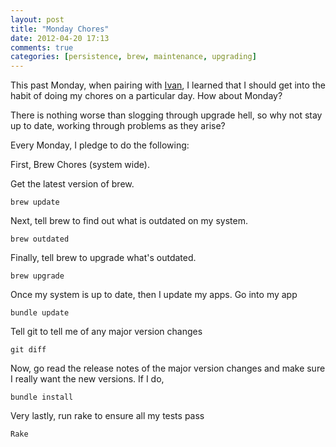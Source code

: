 ```yaml
---
layout: post
title: "Monday Chores"
date: 2012-04-20 17:13
comments: true
categories: [persistence, brew, maintenance, upgrading]
---
```

This past Monday, when pairing with [Ivan](http://ivanoats.com), I learned that I should get into the habit of doing my chores on a particular day. How about Monday?

There is nothing worse than slogging through upgrade hell, so why not stay up to date, working through problems as they arise?

Every Monday, I pledge to do the following:

First, Brew Chores (system wide).


Get the latest version of brew.
```
brew update
```

Next, tell brew to find out what is outdated on my system.
```
brew outdated
```

Finally, tell brew to upgrade what's outdated.
```
brew upgrade
```


Once my system is up to date, then I update my apps.
Go into my app
```
bundle update
```

Tell git to tell me of any major version changes
```
git diff
```

Now, go read the release notes of the major version changes and make sure I really want the new versions. If I do, 
```
bundle install
```

Very lastly, run rake to ensure all my tests pass
```
Rake
```